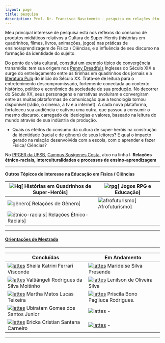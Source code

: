```yaml
---
layout: page
title: pesquisa
description: Prof. Dr. Francisco Nascimento - pesquisa em relações étnico-raciais e afrofuturismo ensino de ciências e educação Histórias em Quadrinhos de Super-Heróis e Impacto Cultural no Ensino de Ciências no Ensino de Física Jogos de RPG e Educação e Ensino de Ciências e Ensino de Física
---
```


Meu principal interesse de pesquisa está nos reflexos do consumo de produtos midiáticos relativos a Cultura de Super-Heróis (histórias em quadrinhos, filmes, livros, animações, jogos) nas práticas de ensino/aprendizagem de Física / Ciências, e a influência de seu discurso na formação da identidade do sujeito.

Do ponto de vista cultural, constitui um exemplo típico  de convergência transmídia: tem sua origem nos [Penny Dreadfuls](https://en.wikipedia.org/wiki/Penny_dreadful) Ingleses do Século XIX e surge do entrelaçamento entre as tirinhas em quadrinhos dos jornais e a [literatura Pulp](https://en.wikipedia.org/wiki/Pulp_magazine) do início do Século XX. Trata-se de  leitura para o entretenimento descompromissado,  fortemente conectada ao contexto histórico, político e econômico da sociedade de sua produção.
No decorrer do Século XX, seus personagens e narrativas evoluíram e convergiram entre as muitas plataformas de comunicação que a tecnologia tornou disponível (rádio, o cinema, a tv e a internet). A cada nova plataforma, fortaleceu sua audiência e cativou uma outra, que passou a consumir o mesmo discurso, carregado de ideologias e valores, baseado na leitura do mundo através de sua indústria de produção.

- Quais os efeitos do consumo da cultura de super-heróis na construção da identidade (racial e de gênero) de seus leitores? E qual o impacto  gerado na relação desenvolvida com a escola,  com o aprender e  fazer  Física/ Ciências?

No [PPGER da UFSB](https://ufsb.edu.br/ppger/), [Campus Sosígenes Costa](https://www.facebook.com/ufsbcsc), atuo na linha I:
**Relações étnico-raciais, interculturalidades e processos de ensino-aprendizagem**


---

**Outros Tópicos de Interesse na Educação em Física / Ciências**







| ![Hq](https://itxesco.github.io/imagens/icones/icons16/comics-icon.png)[ Histórias em Quadrinhos de Super-Heróis] | ![rpg](https://itxesco.github.io/imagens/icones/icons16/rpg-icon.png)[ Jogos RPG e Educação]|  
|--- |--- |
| ![gênero](https://itxesco.github.io/imagens/icones/icons16/gender-icon.png)[ Relações de Gênero] | ![afrofuturismo](https://itxesco.github.io/imagens/icones/icons16/afrofuturismo-icon.png)[ Afrofuturismo] |  
| ![étnico-raciais](https://itxesco.github.io/imagens/icones/icons16/etnicoraciais-icon.png)[ Relações Étnico-Raciais] |  |  



---
#### [Orientações de Mestrado](https://itxesco.github.io/pages/alunos.html)

---

| **Concluídas**| **Em Andamento**|  
|--- |--- |
| [![lattes](https://itxesco.github.io/imagens/icones/icons16/lattes-icon.png)](http://lattes.cnpq.br/8317287394228958) Sheila Katrini Ferrari Visconde | [![lattes](https://itxesco.github.io/imagens/icones/icons16/lattes-icon.png)](http://lattes.cnpq.br/0937458579414776) Marideise Silva Presende |  
| [![lattes](https://itxesco.github.io/imagens/icones/icons16/lattes-icon.png)](http://lattes.cnpq.br/0265292324050570) Valtiângeli Rodrigues da Silva Moitinho | [![lattes](https://itxesco.github.io/imagens/icones/icons16/lattes-icon.png)](http://lattes.cnpq.br/3523225974376488) Lenilson de Oliveira Silva |  
| [![lattes](https://itxesco.github.io/imagens/icones/icons16/lattes-icon.png)](http://lattes.cnpq.br/9137805008331639) Martha Matos Lucas Teixeira | [![lattes](https://itxesco.github.io/imagens/icones/icons16/lattes-icon.png)](http://lattes.cnpq.br/3929221160338872) Priscila Bono Pagliuca Rodrigues. |  
| [![lattes](https://itxesco.github.io/imagens/icones/icons16/lattes-icon.png)](http://lattes.cnpq.br/8121344743580077) Ubiratam Gomes dos Santos Junior | ![lattes](https://itxesco.github.io/imagens/icones/icons16/lattes-icon.png) - |     
| [![lattes](https://itxesco.github.io/imagens/icones/icons16/lattes-icon.png)](http://lattes.cnpq.br/7545687911475904) Ericka Cristian Santana Carneiro | [![lattes](https://itxesco.github.io/imagens/icones/icons16/lattes-icon.png)](http://lattes.cnpq.br/0686334062096737) - |  

 ---
